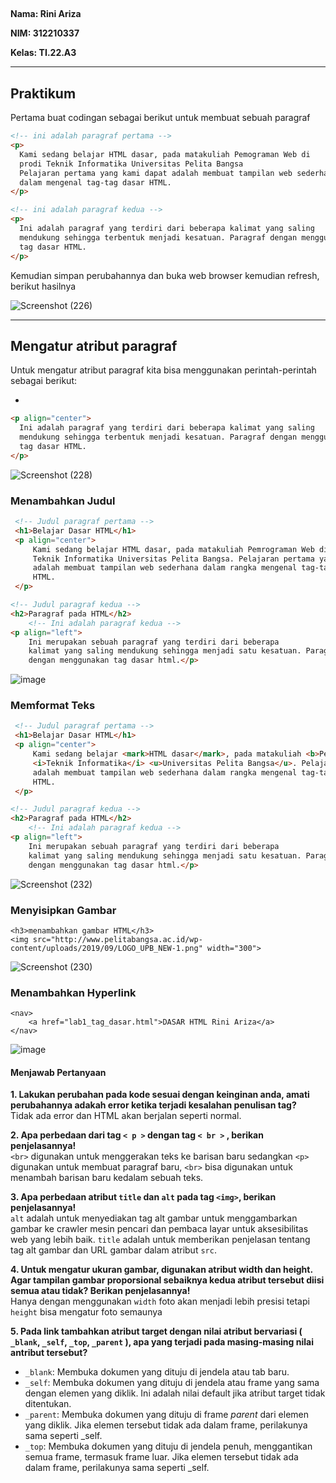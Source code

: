 <h2 <p align="center"><bPraktikum 1</b></p> </h2> 

**Nama: Rini Ariza**   

**NIM: 312210337**

**Kelas: TI.22.A3**

---

## Praktikum
Pertama buat codingan sebagai berikut untuk membuat sebuah paragraf

```html
<!-- ini adalah paragraf pertama -->
<p>
  Kami sedang belajar HTML dasar, pada matakuliah Pemograman Web di
  prodi Teknik Informatika Universitas Pelita Bangsa
  Pelajaran pertama yang kami dapat adalah membuat tampilan web sederhana
  dalam mengenal tag-tag dasar HTML.
</p>

<!-- ini adalah paragraf kedua -->
<p>
  Ini adalah paragraf yang terdiri dari beberapa kalimat yang saling
  mendukung sehingga terbentuk menjadi kesatuan. Paragraf dengan menggunakan
  tag dasar HTML.
</p>
```

Kemudian simpan perubahannya dan buka web browser kemudian refresh, berikut hasilnya

![Screenshot (226)](https://github.com/rniarzz/Lab1Web/assets/115542704/67b90ab3-0347-4fa3-8b64-cb48e18397f1)

---

## Mengatur atribut paragraf

Untuk mengatur atribut paragraf kita bisa menggunakan perintah-perintah sebagai berikut:

- 

```html
<p align="center">
  Ini adalah paragraf yang terdiri dari beberapa kalimat yang saling
  mendukung sehingga terbentuk menjadi kesatuan. Paragraf dengan menggunakan
  tag dasar HTML.
</p>
```

![Screenshot (228)](https://github.com/rniarzz/Lab1Web/assets/115542704/bd79f905-f291-43a5-a293-04da759b4fe6)


### Menambahkan Judul 

```html
 <!-- Judul paragraf pertama -->
 <h1>Belajar Dasar HTML</h1>
 <p align="center">
     Kami sedang belajar HTML dasar, pada matakuliah Pemrograman Web di Prodi
     Teknik Informatika Universitas Pelita Bangsa. Pelajaran pertama yang kami dapat
     adalah membuat tampilan web sederhana dalam rangka mengenal tag-tag dasar
     HTML.
 </p>

<!-- Judul paragraf kedua -->
<h2>Paragraf pada HTML</h2>
    <!-- Ini adalah paragraf kedua -->
<p align="left">
    Ini merupakan sebuah paragraf yang terdiri dari beberapa
    kalimat yang saling mendukung sehingga menjadi satu kesatuan. Paragraf dibuat
    dengan menggunakan tag dasar html.</p>

```

![image](https://github.com/rniarzz/Lab1Web/assets/115542704/aaa22846-e963-449f-ab5a-ebbccc9754a1)


### Memformat Teks

```html
 <!-- Judul paragraf pertama -->
 <h1>Belajar Dasar HTML</h1>
 <p align="center">
     Kami sedang belajar <mark>HTML dasar</mark>, pada matakuliah <b>Pemrograman Web</b> di Prodi
     <i>Teknik Informatika</i> <u>Universitas Pelita Bangsa</u>. Pelajaran pertama yang kami dapat
     adalah membuat tampilan web sederhana dalam rangka mengenal tag-tag dasar
     HTML.
 </p>

<!-- Judul paragraf kedua -->
<h2>Paragraf pada HTML</h2>
    <!-- Ini adalah paragraf kedua -->
<p align="left">
    Ini merupakan sebuah paragraf yang terdiri dari beberapa
    kalimat yang saling mendukung sehingga menjadi satu kesatuan. Paragraf dibuat
    dengan menggunakan tag dasar html.</p>

```

![Screenshot (232)](https://github.com/rniarzz/Lab1Web/assets/115542704/bde22741-18c6-4c34-a0b9-da38f3bae312)

### Menyisipkan Gambar
```
<h3>menambahkan gambar HTML</h3>
<img src="http://www.pelitabangsa.ac.id/wp-content/uploads/2019/09/LOGO_UPB_NEW-1.png" width="300">

```

![Screenshot (230)](https://github.com/rniarzz/Lab1Web/assets/115542704/b44072ac-fdf3-4d8e-ab01-0c1d8634edf6)


### Menambahkan Hyperlink
```
<nav>
    <a href="lab1_tag_dasar.html">DASAR HTML Rini Ariza</a>
</nav>
```

![image](https://github.com/rniarzz/Lab1Web/assets/115542704/e7204d60-af29-44fb-90b7-fa4a102116d6)


#### Menjawab Pertanyaan

<b>1. Lakukan perubahan pada kode sesuai dengan keinginan anda, amati perubahannya adakah
error ketika terjadi kesalahan penulisan tag? </b> <br>
Tidak ada error dan HTML akan berjalan seperti normal. 
<br>

<b>2. Apa perbedaan dari tag ```< p >``` dengan tag ```< br >``` , berikan penjelasannya! </b> <br>
```<br>``` digunakan untuk menggerakan teks ke barisan baru sedangkan ```<p>``` digunakan untuk membuat paragraf baru, ```<br>``` bisa digunakan untuk menambah barisan baru kedalam sebuah teks.
<br>

<b>3. Apa perbedaan atribut ```title``` dan ```alt``` pada tag ```<img>```, berikan penjelasannya! </b> <br>
```alt``` adalah untuk menyediakan tag alt gambar untuk menggambarkan gambar ke crawler mesin pencari dan pembaca layar untuk aksesibilitas web yang lebih baik. ```title``` adalah untuk memberikan penjelasan tentang tag alt gambar dan URL gambar dalam atribut ```src```.
<br>

<b>4. Untuk mengatur ukuran gambar, digunakan atribut width dan height. Agar tampilan gambar
proporsional sebaiknya kedua atribut tersebut diisi semua atau tidak? Berikan penjelasannya! </b> <br>
Hanya dengan menggunakan ```width``` foto akan menjadi lebih presisi tetapi ```height``` bisa mengatur foto semaunya 
<br>

<b>5. Pada link tambahkan atribut target dengan nilai atribut bervariasi ( ```_blank```, ```_self```, ```_top```, ```_parent``` ), apa yang terjadi pada masing-masing nilai antribut tersebut? </b> <br>
- ```_blank```: Membuka dokumen yang dituju di jendela atau tab baru. 
- ```_self```: Membuka dokumen yang dituju di jendela atau frame yang sama dengan elemen yang diklik. Ini adalah nilai default jika atribut target tidak ditentukan. 
- ```_parent```: Membuka dokumen yang dituju di frame <i>parent</i> dari elemen yang diklik. Jika elemen tersebut tidak ada dalam frame, perilakunya sama seperti _self. 
- ```_top```: Membuka dokumen yang dituju di jendela penuh, menggantikan semua frame, termasuk frame luar. Jika elemen tersebut tidak ada dalam frame, perilakunya sama seperti _self. 



